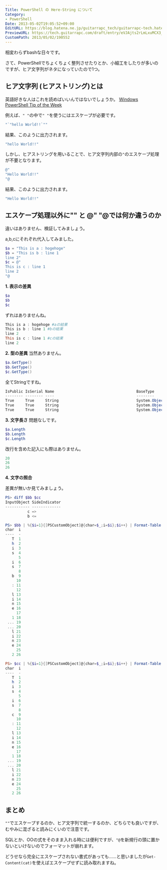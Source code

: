 ```yaml
---
Title: PowerShell の Here-String について
Category:
- PowerShell
Date: 2013-05-02T19:05:52+09:00
EditURL: https://blog.hatena.ne.jp/guitarrapc_tech/guitarrapc-tech.hatenablog.com/atom/entry/6802418398340706773
PreviewURL: https://tech.guitarrapc.com/draft/entry/eVJAjts2rLmLxuMCX3_0VJyslmI
CustomPath: 2013/05/02/190552
---
```


<!--
Date: 2013-05-02T19:05:52+09:00
URL: https://tech.guitarrapc.com/entry/2013/05/02/190552
-->

相変わらずbashな日々です。

さて、PowerShellでちょくちょく整列させたりとか、小細工をしたりが多いのですが、ヒア文字列がネタになっていたので1つ。

## ヒア文字列 (ヒアストリング)とは

英語好きな人はこれを読めばいいんではないでしょうか。
[Windows PowerShell Tip of the Week](http://technet.microsoft.com/ja-jp/library/ee692792.aspx)

例えば、`" "`の中で`" "`を使うにはエスケープが必要です。

```ps1
"`"hello World!!`""
```

結果、このように出力されます。

```ps1
"hello World!!"
```

しかし、ヒアストリングを用いることで、ヒア文字列内部の`"`のエスケープ処理が不要となります。


```ps1
@"
"Hello World!!"
"@
```

結果、このように出力されます。

```ps1
"Hello World!!"
```



## エスケープ処理以外に"" と @" "@では何か違うのか
違いはありません、検証してみましょう。

a,b,cにそれぞれ代入してみました。

```ps1
$a = "This is a : hogehoge"
$b = "This is b : line 1
line 2"
$c = @"
This is c : line 1
line 2
"@
```


**1. 表示の差異**

```ps1
$a
$b
$c
```


ずれはありませんね。

```ps1
This is a : hogehoge #aの結果
This is b : line 1 #bの結果
line 2
This is c : line 1 #cの結果
line 2
```


**2. 型の差異**
当然ありません。

```ps1
$a.GetType()
$b.GetType()
$c.GetType()
```

全てStringですね。

```ps1
IsPublic IsSerial Name                                     BaseType
-------- -------- ----                                     --------
True     True     String                                   System.Object
True     True     String                                   System.Object
True     True     String                                   System.Object
```


**3. 文字長さ**
問題なしです。

```ps1
$a.Length
$b.Length
$c.Length
```

改行を含めた記入にも際はありません。

```ps1
20
26
26
```


**4. 文字の照合**

差異が無いか見てみましょう。

```ps1
PS> diff $bb $cc
InputObject SideIndicator
----------- -------------
          c =>
          b <=

PS> $bb | %{$i=1}{[PSCustomObject]@{char=$_;i=$i};$i++} | Format-Table -AutoSize
char  i
----  -
   T  1
   h  2
   i  3
   s  4
      5
   i  6
   s  7
      8
   b  9
     10
   : 11
     12
   l 13
   i 14
   n 15
   e 16
     17
   1 18
 ... 19
 ... 20
   l 21
   i 22
   n 23
   e 24
     25
   2 26

PS> $cc | %{$i=1}{[PSCustomObject]@{char=$_;i=$i};$i++} | Format-Table -AutoSize
char  i
----  -
   T  1
   h  2
   i  3
   s  4
      5
   i  6
   s  7
      8
   c  9
     10
   : 11
     12
   l 13
   i 14
   n 15
   e 16
     17
   1 18
 ... 19
 ... 20
   l 21
   i 22
   n 23
   e 24
     25
   2 26
```


## まとめ

`""`でエスケープするのか、ヒア文字列で統一するのか、どちらでも良いですが、むやみに混ざると読みにくいので注意です。

SQLとか、OOの式をそのまま入れる時には便利ですが、`"@`を新規行の頭に置かないといけないのでフォーマットが崩れます。

どうせなら完全にエスケープされない書式があっても……と思いましたが`Get-Content(cat)`を使えばエスケープせずに読み取れますね。
